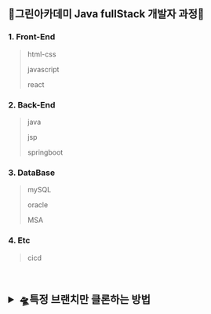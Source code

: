 ## 🍏그린아카데미 Java fullStack 개발자 과정🍏
### 1. Front-End
> html-css
> 
> javascript
>
> react

### 2. Back-End
> java
> 
> jsp
> 
> springboot




### 3. DataBase
> mySQL
> 
> oracle
>
> MSA

### 4. Etc
> cicd
> 
<br/>

<h2>
<details>
  <summary>🛸특정 브랜치만 클론하는 방법</summary>
  git clone -b (branch-name) (remote-repo-url)
</details>
</h2>
